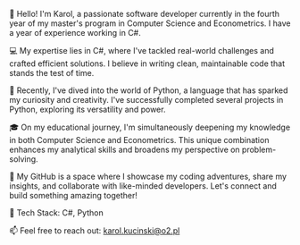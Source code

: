 👋 Hello! I'm Karol, a passionate software developer currently in the fourth year of my master's program in Computer Science and Econometrics.
I have a year of experience working in C#.

💻 My expertise lies in C#, where I've tackled real-world challenges and crafted efficient solutions. I believe in writing clean, maintainable code that stands the test of time.

🐍 Recently, I've dived into the world of Python, a language that has sparked my curiosity and creativity.
    I've successfully completed several projects in Python, exploring its versatility and power.

🎓 On my educational journey, I'm simultaneously deepening my knowledge in both Computer Science and Econometrics. 
    This unique combination enhances my analytical skills and broadens my perspective on problem-solving.

🚀 My GitHub is a space where I showcase my coding adventures, share my insights, and collaborate with like-minded developers.
    Let's connect and build something amazing together!

🔧 Tech Stack: C#, Python

📫 Feel free to reach out: karol.kucinski@o2.pl

<!--[![Top Langs](https://github-readme-stats.vercel.app/api/top-langs/?username=KarolKucinski2001&layout=compact&hide=jupyter%20notebook)](https://github.com/KarolKucinski2001)--!>
